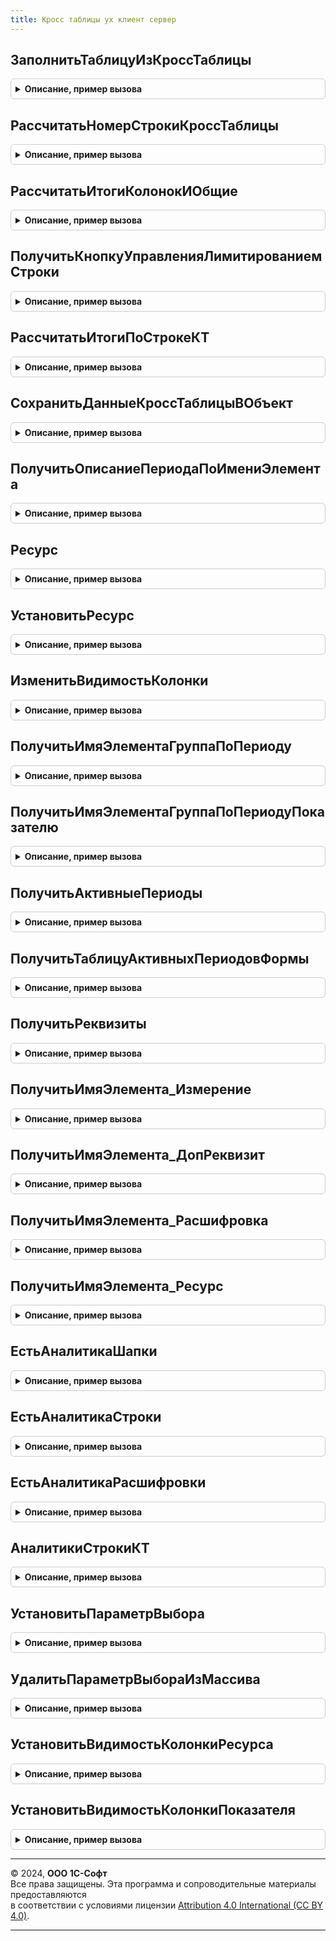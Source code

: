 ```yaml
---
title: Кросс таблицы ух клиент сервер
---
```



## ЗаполнитьТаблицуИзКроссТаблицы
<details style="margin: 1em 0; padding: 0.5em; border: 1px solid #ccc; border-radius: 6px;">

<summary style="font-weight: bold; cursor: pointer;">Описание, пример вызова</summary>

```bsl

// Заполнить таблицу из кросс-таблицы с переносом значений из колонок кросс-таблицы в реквизиты таблицы.
//
// Параметры:
//  Таблица              - ДанныеФормы.Коллекция - Табличная часть объекта
//	ОписаниеКТ			 - Структура - Описание кросс-таблицы
//  КроссТаблица         - ДанныеФормы.Коллекция - Кросс-таблица в форме
//  ТаблицаРасшифровки   - ДанныеФормы.Коллекция - Расшифровка кросс-таблицы
//  Периоды              - ДанныеФормы.Коллекция - Периоды кросс-таблицы
//
Процедура ЗаполнитьТаблицуИзКроссТаблицы(Объект, ОписаниеКТ, КроссТаблица, ТаблицаРасшифровки, Периоды) Экспорт
```

Пример вызова
```bsl
КроссТаблицыУХКлиентСервер.ЗаполнитьТаблицуИзКроссТаблицы(Объект, ОписаниеКТ, КроссТаблица, ТаблицаРасшифровки, Периоды) 
```
</details>

## РассчитатьНомерСтрокиКроссТаблицы
<details style="margin: 1em 0; padding: 0.5em; border: 1px solid #ccc; border-radius: 6px;">

<summary style="font-weight: bold; cursor: pointer;">Описание, пример вызова</summary>

```bsl

// Процедура рассчитывает добавленное поле "Номер строки" для кросс-таблицы
//
// Параметры:
//  Форма                    - УправляемаяФорма - Форма в которой есть кросс-таблица
//  ИмяРеквизитаКроссТаблицы - Строка - Имя кросс-таблицы в форме
//
Процедура РассчитатьНомерСтрокиКроссТаблицы(ОписаниеКТ, Форма) Экспорт
```

Пример вызова
```bsl
КроссТаблицыУХКлиентСервер.РассчитатьНомерСтрокиКроссТаблицы(ОписаниеКТ, Форма) 
```
</details>

## РассчитатьИтогиКолонокИОбщие
<details style="margin: 1em 0; padding: 0.5em; border: 1px solid #ccc; border-radius: 6px;">

<summary style="font-weight: bold; cursor: pointer;">Описание, пример вызова</summary>

```bsl

// Процедура рассчитывает итоги ресурсов кросс-таблицы
//
// Параметры:
//  Форма                    - УправляемаяФорма - Форма в которой есть кросс-таблица
//	ОписаниеКТ				 - Структура - Описание кросс-таблицы
//  РассчитыватьСтроки		 - Булево - Признак необходимости расчета строк
//
Процедура РассчитатьИтогиКолонокИОбщие(ОписаниеКТ, Форма, РассчитыватьСтроки = Истина) Экспорт
```

Пример вызова
```bsl
КроссТаблицыУХКлиентСервер.РассчитатьИтогиКолонокИОбщие(ОписаниеКТ, Форма, РассчитыватьСтроки);
```
</details>

## ПолучитьКнопкуУправленияЛимитированиемСтроки
<details style="margin: 1em 0; padding: 0.5em; border: 1px solid #ccc; border-radius: 6px;">

<summary style="font-weight: bold; cursor: pointer;">Описание, пример вызова</summary>

```bsl

//
Функция ПолучитьКнопкуУправленияЛимитированиемСтроки(ОписаниеКТ, Форма) экспорт Экспорт
```

Пример вызова
```bsl
Результат = КроссТаблицыУХКлиентСервер.ПолучитьКнопкуУправленияЛимитированиемСтроки(ОписаниеКТ, Форма) экспорт);
```
</details>

## РассчитатьИтогиПоСтрокеКТ
<details style="margin: 1em 0; padding: 0.5em; border: 1px solid #ccc; border-radius: 6px;">

<summary style="font-weight: bold; cursor: pointer;">Описание, пример вызова</summary>

```bsl

// Процедура рассчитывает итоги по строкеКТ (Сумма, кол-во)
Процедура РассчитатьИтогиПоСтрокеКТ(ОписаниеКТ, СтрокаКТ, МассивАктивныПериодов) Экспорт
```

Пример вызова
```bsl
КроссТаблицыУХКлиентСервер.РассчитатьИтогиПоСтрокеКТ(ОписаниеКТ, СтрокаКТ, МассивАктивныПериодов) 
```
</details>

## СохранитьДанныеКроссТаблицыВОбъект
<details style="margin: 1em 0; padding: 0.5em; border: 1px solid #ccc; border-radius: 6px;">

<summary style="font-weight: bold; cursor: pointer;">Описание, пример вызова</summary>

```bsl

Процедура СохранитьДанныеКроссТаблицыВОбъект(ДокументОбъект, ОписаниеКТ, Форма) экспорт Экспорт
```

Пример вызова
```bsl
КроссТаблицыУХКлиентСервер.СохранитьДанныеКроссТаблицыВОбъект(ДокументОбъект, ОписаниеКТ, Форма) экспорт);
```
</details>

## ПолучитьОписаниеПериодаПоИмениЭлемента
<details style="margin: 1em 0; padding: 0.5em; border: 1px solid #ccc; border-radius: 6px;">

<summary style="font-weight: bold; cursor: pointer;">Описание, пример вызова</summary>

```bsl

Функция ПолучитьОписаниеПериодаПоИмениЭлемента(ТаблицаПериодов, ИмяЭлемента) Экспорт
```

Пример вызова
```bsl
Результат = КроссТаблицыУХКлиентСервер.ПолучитьОписаниеПериодаПоИмениЭлемента(ТаблицаПериодов, ИмяЭлемента) 
```
</details>

## Ресурс
<details style="margin: 1em 0; padding: 0.5em; border: 1px solid #ccc; border-radius: 6px;">

<summary style="font-weight: bold; cursor: pointer;">Описание, пример вызова</summary>

```bsl

Функция Ресурс(СтрокаКТ, ПериодКТ, ПрефиксРесурса) экспорт Экспорт
```

Пример вызова
```bsl
Результат = КроссТаблицыУХКлиентСервер.Ресурс(СтрокаКТ, ПериодКТ, ПрефиксРесурса) экспорт);
```
</details>

## УстановитьРесурс
<details style="margin: 1em 0; padding: 0.5em; border: 1px solid #ccc; border-radius: 6px;">

<summary style="font-weight: bold; cursor: pointer;">Описание, пример вызова</summary>

```bsl

Процедура УстановитьРесурс(СтрокаКТ, ПериодКТ, ПрефиксРесурса, Значение) экспорт Экспорт
```

Пример вызова
```bsl
КроссТаблицыУХКлиентСервер.УстановитьРесурс(СтрокаКТ, ПериодКТ, ПрефиксРесурса, Значение) экспорт);
```
</details>

## ИзменитьВидимостьКолонки
<details style="margin: 1em 0; padding: 0.5em; border: 1px solid #ccc; border-radius: 6px;">

<summary style="font-weight: bold; cursor: pointer;">Описание, пример вызова</summary>

```bsl

Процедура ИзменитьВидимостьКолонки(Форма, ОписаниеКТ, ИмяЭлементаУправления, ВидимостьКолонкиКТ) экспорт Экспорт
```

Пример вызова
```bsl
КроссТаблицыУХКлиентСервер.ИзменитьВидимостьКолонки(Форма, ОписаниеКТ, ИмяЭлементаУправления, ВидимостьКолонкиКТ) экспорт);
```
</details>

## ПолучитьИмяЭлементаГруппаПоПериоду
<details style="margin: 1em 0; padding: 0.5em; border: 1px solid #ccc; border-radius: 6px;">

<summary style="font-weight: bold; cursor: pointer;">Описание, пример вызова</summary>

```bsl

Функция ПолучитьИмяЭлементаГруппаПоПериоду(ОписаниеКТ, ОписаниеПериода) экспорт Экспорт
```

Пример вызова
```bsl
Результат = КроссТаблицыУХКлиентСервер.ПолучитьИмяЭлементаГруппаПоПериоду(ОписаниеКТ, ОписаниеПериода) экспорт);
```
</details>

## ПолучитьИмяЭлементаГруппаПоПериодуПоказателю
<details style="margin: 1em 0; padding: 0.5em; border: 1px solid #ccc; border-radius: 6px;">

<summary style="font-weight: bold; cursor: pointer;">Описание, пример вызова</summary>

```bsl

Функция ПолучитьИмяЭлементаГруппаПоПериодуПоказателю(ОписаниеКТ, ОписаниеПериода, ОписаниеПоказателя) экспорт Экспорт
```

Пример вызова
```bsl
Результат = КроссТаблицыУХКлиентСервер.ПолучитьИмяЭлементаГруппаПоПериодуПоказателю(ОписаниеКТ, ОписаниеПериода, ОписаниеПоказателя) экспорт);
```
</details>

## ПолучитьАктивныеПериоды
<details style="margin: 1em 0; padding: 0.5em; border: 1px solid #ccc; border-radius: 6px;">

<summary style="font-weight: bold; cursor: pointer;">Описание, пример вызова</summary>

```bsl

// Функция возвращает активные периоды кросс-таблицы
Функция ПолучитьАктивныеПериоды(ОписаниеКТ, Форма) экспорт Экспорт
```

Пример вызова
```bsl
Результат = КроссТаблицыУХКлиентСервер.ПолучитьАктивныеПериоды(ОписаниеКТ, Форма) экспорт);
```
</details>

## ПолучитьТаблицуАктивныхПериодовФормы
<details style="margin: 1em 0; padding: 0.5em; border: 1px solid #ccc; border-radius: 6px;">

<summary style="font-weight: bold; cursor: pointer;">Описание, пример вызова</summary>

```bsl

// Функция возвращает таблицу периодов указанной кросс-таблицы
Функция ПолучитьТаблицуАктивныхПериодовФормы(ОписаниеКТ, Форма) экспорт Экспорт
```

Пример вызова
```bsl
Результат = КроссТаблицыУХКлиентСервер.ПолучитьТаблицуАктивныхПериодовФормы(ОписаниеКТ, Форма) экспорт);
```
</details>

## ПолучитьРеквизиты
<details style="margin: 1em 0; padding: 0.5em; border: 1px solid #ccc; border-radius: 6px;">

<summary style="font-weight: bold; cursor: pointer;">Описание, пример вызова</summary>

```bsl

// Функция возвращает массив реквизитов кросс-таблицы по заданным в параметрах массивах ресурсов, показателей и периодов.
Функция ПолучитьРеквизиты(Ресурсы, Показатели, Периоды) экспорт Экспорт
```

Пример вызова
```bsl
Результат = КроссТаблицыУХКлиентСервер.ПолучитьРеквизиты(Ресурсы, Показатели, Периоды) экспорт);
```
</details>

## ПолучитьИмяЭлемента_Измерение
<details style="margin: 1em 0; padding: 0.5em; border: 1px solid #ccc; border-radius: 6px;">

<summary style="font-weight: bold; cursor: pointer;">Описание, пример вызова</summary>

```bsl

//
Функция ПолучитьИмяЭлемента_Измерение(ОписаниеКТ, УникальноеИмяЭлемента, Постфикс="") экспорт Экспорт
```

Пример вызова
```bsl
Результат = КроссТаблицыУХКлиентСервер.ПолучитьИмяЭлемента_Измерение(ОписаниеКТ, УникальноеИмяЭлемента, Постфикс);
```
</details>

## ПолучитьИмяЭлемента_ДопРеквизит
<details style="margin: 1em 0; padding: 0.5em; border: 1px solid #ccc; border-radius: 6px;">

<summary style="font-weight: bold; cursor: pointer;">Описание, пример вызова</summary>

```bsl

//
Функция ПолучитьИмяЭлемента_ДопРеквизит(ОписаниеКТ, УникальноеИмяЭлемента) экспорт Экспорт
```

Пример вызова
```bsl
Результат = КроссТаблицыУХКлиентСервер.ПолучитьИмяЭлемента_ДопРеквизит(ОписаниеКТ, УникальноеИмяЭлемента) экспорт);
```
</details>

## ПолучитьИмяЭлемента_Расшифровка
<details style="margin: 1em 0; padding: 0.5em; border: 1px solid #ccc; border-radius: 6px;">

<summary style="font-weight: bold; cursor: pointer;">Описание, пример вызова</summary>

```bsl

// Имя элемента из таблицы экспресс-расшифровки
Функция ПолучитьИмяЭлемента_Расшифровка(ОписаниеКТ, УникальноеИмяЭлемента, Постфикс="") экспорт Экспорт
```

Пример вызова
```bsl
Результат = КроссТаблицыУХКлиентСервер.ПолучитьИмяЭлемента_Расшифровка(ОписаниеКТ, УникальноеИмяЭлемента, Постфикс);
```
</details>

## ПолучитьИмяЭлемента_Ресурс
<details style="margin: 1em 0; padding: 0.5em; border: 1px solid #ccc; border-radius: 6px;">

<summary style="font-weight: bold; cursor: pointer;">Описание, пример вызова</summary>

```bsl

// Получить имя элемента ресурса
Функция ПолучитьИмяЭлемента_Ресурс(ОписаниеКТ, УникальноеИмяЭлемента, Постфикс="") экспорт Экспорт
```

Пример вызова
```bsl
Результат = КроссТаблицыУХКлиентСервер.ПолучитьИмяЭлемента_Ресурс(ОписаниеКТ, УникальноеИмяЭлемента, Постфикс);
```
</details>

## ЕстьАналитикаШапки
<details style="margin: 1em 0; padding: 0.5em; border: 1px solid #ccc; border-radius: 6px;">

<summary style="font-weight: bold; cursor: pointer;">Описание, пример вызова</summary>

```bsl

Функция ЕстьАналитикаШапки(ОписаниеКТ, ИмяАналитики) экспорт Экспорт
```

Пример вызова
```bsl
Результат = КроссТаблицыУХКлиентСервер.ЕстьАналитикаШапки(ОписаниеКТ, ИмяАналитики) экспорт);
```
</details>

## ЕстьАналитикаСтроки
<details style="margin: 1em 0; padding: 0.5em; border: 1px solid #ccc; border-radius: 6px;">

<summary style="font-weight: bold; cursor: pointer;">Описание, пример вызова</summary>

```bsl

Функция ЕстьАналитикаСтроки(ОписаниеКТ, ИмяАналитики) экспорт Экспорт
```

Пример вызова
```bsl
Результат = КроссТаблицыУХКлиентСервер.ЕстьАналитикаСтроки(ОписаниеКТ, ИмяАналитики) экспорт);
```
</details>

## ЕстьАналитикаРасшифровки
<details style="margin: 1em 0; padding: 0.5em; border: 1px solid #ccc; border-radius: 6px;">

<summary style="font-weight: bold; cursor: pointer;">Описание, пример вызова</summary>

```bsl

Функция ЕстьАналитикаРасшифровки(ОписаниеКТ, ИмяАналитики) экспорт Экспорт
```

Пример вызова
```bsl
Результат = КроссТаблицыУХКлиентСервер.ЕстьАналитикаРасшифровки(ОписаниеКТ, ИмяАналитики) экспорт);
```
</details>

## АналитикиСтрокиКТ
<details style="margin: 1em 0; padding: 0.5em; border: 1px solid #ccc; border-radius: 6px;">

<summary style="font-weight: bold; cursor: pointer;">Описание, пример вызова</summary>

```bsl

Функция АналитикиСтрокиКТ(ОписаниеКТ, Форма, ТекущиеДанные, ОбязательныеРеквизитыШапки="") экспорт Экспорт
```

Пример вызова
```bsl
Результат = КроссТаблицыУХКлиентСервер.АналитикиСтрокиКТ(ОписаниеКТ, Форма, ТекущиеДанные, ОбязательныеРеквизитыШапки);
```
</details>

## УстановитьПараметрВыбора
<details style="margin: 1em 0; padding: 0.5em; border: 1px solid #ccc; border-radius: 6px;">

<summary style="font-weight: bold; cursor: pointer;">Описание, пример вызова</summary>

```bsl

// Процедура добавляет/заменяет параметр выбора у поля ввода формы
Процедура УстановитьПараметрВыбора(Элемент, ИмяПараметраВыбора, Ограничение) экспорт Экспорт
```

Пример вызова
```bsl
КроссТаблицыУХКлиентСервер.УстановитьПараметрВыбора(Элемент, ИмяПараметраВыбора, Ограничение) экспорт);
```
</details>

## УдалитьПараметрВыбораИзМассива
<details style="margin: 1em 0; padding: 0.5em; border: 1px solid #ccc; border-radius: 6px;">

<summary style="font-weight: bold; cursor: pointer;">Описание, пример вызова</summary>

```bsl

// Процедура удаляет по имени параметр выбора из массива параметров выбора
Процедура УдалитьПараметрВыбораИзМассива(МассивПараметровВыбора, ИмяПараметраВыбора) экспорт Экспорт
```

Пример вызова
```bsl
КроссТаблицыУХКлиентСервер.УдалитьПараметрВыбораИзМассива(МассивПараметровВыбора, ИмяПараметраВыбора) экспорт);
```
</details>

## УстановитьВидимостьКолонкиРесурса
<details style="margin: 1em 0; padding: 0.5em; border: 1px solid #ccc; border-radius: 6px;">

<summary style="font-weight: bold; cursor: pointer;">Описание, пример вызова</summary>

```bsl

// Процедура устанавливает видимость колонок ресурса кросс-таблицы
Процедура УстановитьВидимостьКолонкиРесурса(Форма, ОписаниеКТ, ОписаниеРесурса, ВидимостьКолонкиКТ) экспорт Экспорт
```

Пример вызова
```bsl
КроссТаблицыУХКлиентСервер.УстановитьВидимостьКолонкиРесурса(Форма, ОписаниеКТ, ОписаниеРесурса, ВидимостьКолонкиКТ) экспорт);
```
</details>

## УстановитьВидимостьКолонкиПоказателя
<details style="margin: 1em 0; padding: 0.5em; border: 1px solid #ccc; border-radius: 6px;">

<summary style="font-weight: bold; cursor: pointer;">Описание, пример вызова</summary>

```bsl

// Процедура устанавливает видимость колонок показателей кросс-таблицы
Процедура УстановитьВидимостьКолонкиПоказателя(Форма, ОписаниеКТ, ОписаниеПоказателя, ВидимостьКолонкиКТ) экспорт Экспорт
```

Пример вызова
```bsl
КроссТаблицыУХКлиентСервер.УстановитьВидимостьКолонкиПоказателя(Форма, ОписаниеКТ, ОписаниеПоказателя, ВидимостьКолонкиКТ) экспорт);
```
</details>

---

© 2024, **ООО 1С-Софт**  
Все права защищены. Эта программа и сопроводительные материалы предоставляются  
в соответствии с условиями лицензии [Attribution 4.0 International (CC BY 4.0)](https://creativecommons.org/licenses/by/4.0/legalcode).

---
